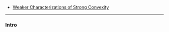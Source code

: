 - [Weaker Characterizations of Strong Convexity](Properties%20of%20Functions/Weaker%20Characterizations%20of%20Strong%20Convexity.md)

---
###  **Intro**

